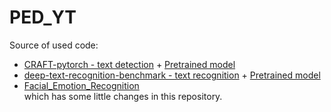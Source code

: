 # PED_YT
Source of used code:
- [CRAFT-pytorch - text detection](https://github.com/clovaai/CRAFT-pytorch) + [Pretrained model](https://drive.google.com/open?id=1Jk4eGD7crsqCCg9C9VjCLkMN3ze8kutZ)
- [deep-text-recognition-benchmark - text recognition](https://github.com/clovaai/deep-text-recognition-benchmark) + [Pretrained model](https://drive.google.com/file/d/1b59rXuGGmKne1AuHnkgDzoYgKeETNMv9/view?usp=sharing)
- [Facial_Emotion_Recognition](https://github.com/Rayyan-Akhtar/Facial_Emotion_Recognition/tree/1ed5638bde6780cb85adeab770f7589d35c1057a)  
which has some little changes in this repository.
